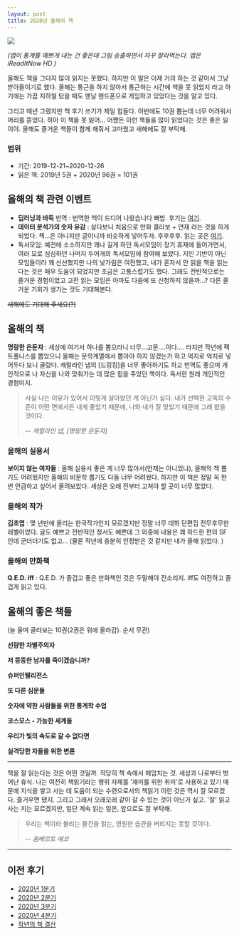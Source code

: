 ```yaml
---
layout: post
title: 2020년 올해의 책
---
```


![](https://cojette.files.wordpress.com/2020/12/img_7159.jpg?w=530)

*(앱이 통계를 예쁘게 내는 건 좋은데 그림 송출하면서 자꾸 잘라먹는다. 앱은 iReadItNow HD )*

올해도 책을 그다지 많이 읽지는 못했다. 하지만 이 말은 이제 거의 하는 것 같아서 그냥 받아들이기로 했다. 올해는 통근을 하지 않아서 통근하는 시간에 책을 못 읽었지 라고 하기에는 가끔 지하철 탔을 때도 맨날 핸드폰으로 게임하고 있었다는 것을 알고 있다.

그리고 매년 그랬지만 책 후기 쓰기가 제일 힘들다. 이번에도 10권 뽑는데 너무 어려워서 머리를 뜯었다. 하아 이 책들 못 잃어... 어쨌든 이런 책들을 많이 읽었다는 것은 좋은 일이야. 올해도 즐거운 책들이 함께 해줘서 고마웠고 새해에도 잘 부탁해.

### 범위

-   기간: 2019-12-21~2020-12-26
-   읽은 책: 2019년 5권 + 2020년 96권 = 101권

## 올해의 책 관련 이벤트

-   **딥러닝과 바둑** 번역 : 번역한 책이 드디어 나왔습니다 빠밤. 후기는 [여기](https://cojette.github.io/deeplearningandgo/).
-   **데이터 분석가의 숫자 유감** : 살다보니 처음으로 만화 콜라보 + 연재 라는 것을 하게 되었다. 책...은 아니지만 글이니까 비슷하게 넣어두자. 후후후후. 읽는 곳은 [여기](https://select.ridibooks.com/article/@data/3).
-   독서모임: 예전에 소소하지만 꽤나 길게 하던 독서모임이 장기 휴재에 들어가면서, 여러 모로 심심하던 나머지 두어개의 독서모임에 참여해 보았다. 지인 기반이 아닌 모임들이라 꽤 신선했지만 나의 낯가림은 여전했고, 내가 혼자서 안 읽을 책을 읽는다는 것은 매우 도움이 되었지만 조금은 고통스럽기도 했다. 그래도 전반적으로는 즐거운 경험이었고 고전 읽는 모임은 아마도 다음에 또 신청하지 않을까...? 다른 즐거운 기회가 생기는 것도 기대해본다.

~~새해에도 기대해 주세요(?)~~

## 올해의 책

**명랑한 은둔자** : 세상에 여기서 하나를 뽑으라니 너무...고문....이다.... 라지만 작년에 팩트풀니스를 뽑았으니 올해는 문학계열에서 뽑아야 하지 않겠는가 하고 억지로 억지로 넣어두다 보니 골랐다. 캐럴라인 냅의 [드링킹]을 너무 좋아하기도 하고 번역도 좋으며 개인적으로 나 자신을 나와 맞춰가는 데 많은 힘을 주었던 책이다. 독서란 원래 개인적인 경험이지.

> 사실 나는 이유가 있어서 이렇게 살아왔던 게 아닌가 싶다. 내가 선택한 고독의 수준이 어떤 면에서든 내게 좋았기 때문에, 나와 내가 잘 맞았기 때문에 그래 왔을 것이다.
>
> *-- 캐럴라인 냅, [명랑한 은둔자]*

### 올해의 실용서

**보이지 않는 여자들** : 올해 실용서 좋은 게 너무 많아서(언제는 아니었냐), 올해의 책 뽑기도 어려웠지만 올해의 비문학 뽑기도 다들 너무 어려웠다. 하지만 이 책은 정말 꼭 한 번 언급하고 싶어서 올려보았다. 세상은 오래 전부터 고쳐야 할 곳이 너무 많았다.

### 올해의 작가

**김초엽** : 몇 년만에 올리는 한국작가인지 모르겠지만 정말 너무 데뷔 단편집 전무후무한 레벨이었다. 글도 예쁘고 전반적인 정서도 예쁜데 그 와중에 내용은 꽤 하드한 편의 SF인데 군더더기도 없고... (물론 작년에 충분히 인정받은 것 같지만 내가 올해 읽었다. )

### 올해의 만화책

**Q.E.D. iff** : Q.E.D. 가 즐겁고 좋은 만화책인 것은 두말해야 잔소리지. iff도 여전하고 즐겁게 읽고 있다.

## 올해의 좋은 책들

(늘 울며 골라보는 10권(2권은 위에 올라감). 순서 무관)

**선량한 차별주의자**

**저 뚱뚱한 남자를 죽이겠습니까?**

**슈퍼인텔리전스**

**또 다른 심문들**

**숫자에 약한 사람들을 위한 통계학 수업**

**코스모스 - 가능한 세계들**

**우리가 빛의 속도로 갈 수 없다면**

**실격당한 자들을 위한 변론**

* * * * *

책을 잘 읽는다는 것은 어떤 것일까. 적당히 책 속에서 헤엄치는 것. 세상과 나로부터 벗어난 휴식. 나는 여전히 책읽기라는 행위 자체를 '재미를 위한 취미'로 사용하고 있기 때문에 지식을 쌓고 사는 데 도움이 되는 수련으로서의 책읽기 이런 것은 역시 잘 모르겠다. 즐거우면 됐지. 그리고 그래서 오래오래 같이 갈 수 있는 것이 아닌가 싶고. '잘' 읽고 사는 지는 모르겠지만, 일단 계속 읽는 일은, 앞으로도 잘 부탁해. 


> 우리는 책이라 불리는 물건을 읽는, 영원한 습관을 버리지는 못할 것이다.
>
> *-- 움베르토 에코*

* * * * *

## 이전 후기

-   [2020년 1분기](https://cojette.github.io/bookreview_2020_01/)
-   [2020년 2분기](https://cojette.github.io/bookreview_2020_02/)
-   [2020년 3분기](https://cojette.github.io/bookreview_2020_03/)
-   [2020년 4분기](https://cojette.github.io/bookreview_2020_04/)
-   [작년의 책 결산](https://cojette.github.io/bookreview2019/)
